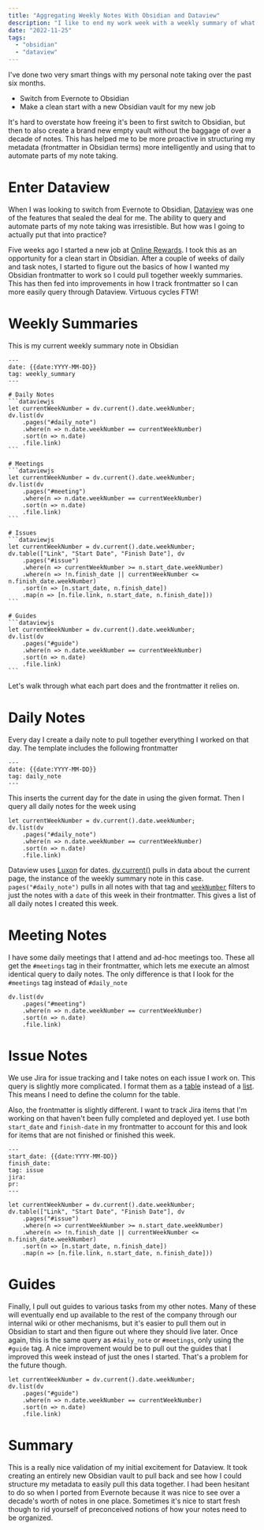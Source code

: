 ```yaml
---
title: "Aggregating Weekly Notes With Obsidian and Dataview"
description: "I like to end my work week with a weekly summary of what I worked, accomplishments, and other thoughts. This is how I pull that together with Obsidian and Dataview."
date: "2022-11-25"
tags:
  - "obsidian"
  - "dataview"
---
```


I've done two very smart things with my personal note taking over the past six months.
- Switch from Evernote to Obsidian
- Make a clean start with a new Obsidian vault for my new job

It's hard to overstate how freeing it's been to first switch to Obsidian, but then to also create a brand new empty vault without the baggage of over a decade of notes. This has helped me to be more proactive in structuring my metadata (frontmatter in Obsidian terms) more intelligently and using that to automate parts of my note taking.

# Enter Dataview
When I was looking to switch from Evernote to Obsidian, [Dataview](https://blacksmithgu.github.io/obsidian-dataview/) was one of the features that sealed the deal for me. The ability to query and automate parts of my note taking was irresistible. But how was I going to actually put that into practice?

Five weeks ago I started a new job at [Online Rewards](https://online-rewards.com/). I took this as an opportunity for a clean start in Obsidian. After a couple of weeks of daily and task notes, I started to figure out the basics of how I wanted my Obsidian frontmatter to work so I could pull together weekly summaries. This has then fed into improvements in how I track frontmatter so I can more easily query through Dataview. Virtuous cycles FTW!

# Weekly Summaries
This is my current weekly summary note in Obsidian

````
---
date: {{date:YYYY-MM-DD}}
tag: weekly_summary
---

# Daily Notes
```dataviewjs
let currentWeekNumber = dv.current().date.weekNumber;
dv.list(dv
	.pages("#daily_note")
	.where(n => n.date.weekNumber == currentWeekNumber)
	.sort(n => n.date)
	.file.link)
```

# Meetings
```dataviewjs
let currentWeekNumber = dv.current().date.weekNumber;
dv.list(dv
	.pages("#meeting")
	.where(n => n.date.weekNumber == currentWeekNumber)
	.sort(n => n.date)
	.file.link)
```

# Issues
```dataviewjs
let currentWeekNumber = dv.current().date.weekNumber;
dv.table(["Link", "Start Date", "Finish Date"], dv
	.pages("#issue")
	.where(n => currentWeekNumber >= n.start_date.weekNumber)
	.where(n => !n.finish_date || currentWeekNumber <= n.finish_date.weekNumber)
	.sort(n => [n.start_date, n.finish_date])
	.map(n => [n.file.link, n.start_date, n.finish_date]))
```

# Guides
```dataviewjs
let currentWeekNumber = dv.current().date.weekNumber;
dv.list(dv
	.pages("#guide")
	.where(n => n.date.weekNumber == currentWeekNumber)
	.sort(n => n.date)
	.file.link)
```
````

Let's walk through what each part does and the frontmatter it relies on.

# Daily Notes
Every day I create a daily note to pull together everything I worked on that day. The template includes the following frontmatter

```
---
date: {{date:YYYY-MM-DD}}
tag: daily_note
---
```

This inserts the current day for the date in using the given format. Then I query all daily notes for the week using

```
let currentWeekNumber = dv.current().date.weekNumber;
dv.list(dv
	.pages("#daily_note")
	.where(n => n.date.weekNumber == currentWeekNumber)
	.sort(n => n.date)
	.file.link)
```

Dataview uses [Luxon](https://moment.github.io/luxon/#/) for dates. [dv.current()](https://blacksmithgu.github.io/obsidian-dataview/api/code-reference/#dvcurrent) pulls in data about the current page, the instance of the weekly summary note in this case. `pages("#daily_note")` pulls in all notes with that tag and [`weekNumber`](https://moment.github.io/luxon/api-docs/index.html#datetimeweeknumber) filters to just the notes with a `date` of this week in their frontmatter. This gives a list of all daily notes I created this week.

# Meeting Notes
I have some daily meetings that I attend and ad-hoc meetings too. These all get the `#meetings` tag in their frontmatter, which lets me execute an almost identical query to daily notes. The only difference is that I look for the `#meetings` tag instead of `#daily_note`

```
dv.list(dv
	.pages("#meeting")
	.where(n => n.date.weekNumber == currentWeekNumber)
	.sort(n => n.date)
	.file.link)
```

# Issue Notes
We use Jira for issue tracking and I take notes on each issue I work on. This query is slightly more complicated. I format them as a [table](https://blacksmithgu.github.io/obsidian-dataview/api/code-reference/#dvtableheaders-elements) instead of a [list](https://blacksmithgu.github.io/obsidian-dataview/api/code-reference/#dvlistelements). This means I need to define the column for the table.

Also, the frontmatter is slightly different. I want to track Jira items that I'm working on that haven't been fully completed and deployed yet. I use both `start_date` and `finish-date` in my frontmatter to account for this and look for items that are not finished or finished this week.

```
---
start_date: {{date:YYYY-MM-DD}}
finish_date: 
tag: issue
jira: 
pr: 
---
```

```
let currentWeekNumber = dv.current().date.weekNumber;
dv.table(["Link", "Start Date", "Finish Date"], dv
	.pages("#issue")
	.where(n => currentWeekNumber >= n.start_date.weekNumber)
	.where(n => !n.finish_date || currentWeekNumber <= n.finish_date.weekNumber)
	.sort(n => [n.start_date, n.finish_date])
	.map(n => [n.file.link, n.start_date, n.finish_date]))
```

# Guides
Finally, I pull out guides to various tasks from my other notes. Many of these will eventually end up available to the rest of the company through our internal wiki or other mechanisms, but it's easier to pull them out in Obsidian to start and then figure out where they should live later. Once again, this is the same query as `#daily_note` or `#meetings`, only using the `#guide` tag. A nice improvement would be to pull out the guides that I improved this week instead of just the ones I started. That's a problem for the future though.

```
let currentWeekNumber = dv.current().date.weekNumber;
dv.list(dv
	.pages("#guide")
	.where(n => n.date.weekNumber == currentWeekNumber)
	.sort(n => n.date)
	.file.link)
```

# Summary
This is a really nice validation of my initial excitement for Dataview. It took creating an entirely new Obsidian vault to pull back and see how I could structure my metadata to easily pull this data together. I had been hesitant to do so when I ported from Evernote because it was nice to see over a decade's worth of notes in one place. Sometimes it's nice to start fresh though to rid yourself of preconceived notions of how your notes need to be organized.